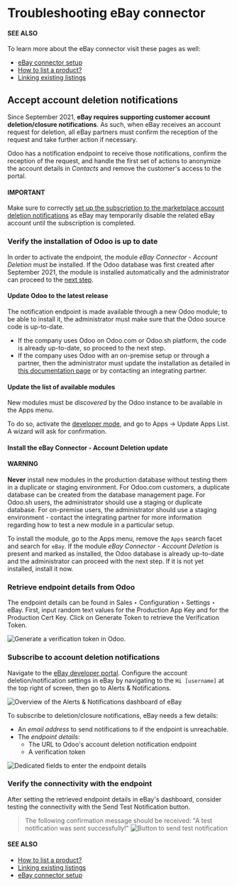 # Troubleshooting eBay connector

#### SEE ALSO
To learn more about the eBay connector visit these pages as well:

- [eBay connector setup](setup.md)
- [How to list a product?](manage.md)
- [Linking existing listings](linking_listings.md)

## Accept account deletion notifications

Since September 2021, **eBay requires supporting customer account deletion/closure notifications**.
As such, when eBay receives an account request for deletion, all eBay partners must confirm the
reception of the request and take further action if necessary.

Odoo has a notification endpoint to receive those notifications, confirm the reception of the
request, and handle the first set of actions to anonymize the account details in *Contacts* and
remove the customer's access to the portal.

#### IMPORTANT
Make sure to correctly [set up the subscription to the marketplace account deletion
notifications](#ebay-subscribe-account-deletion-notifications) as eBay may temporarily disable
the related eBay account until the subscription is completed.

### Verify the installation of Odoo is up to date

In order to activate the endpoint, the module *eBay Connector - Account Deletion* must be installed.
If the Odoo database was first created after September 2021, the module is installed automatically
and the administrator can proceed to the [next step](#ebay-retrieve-endpoint-details).

#### Update Odoo to the latest release

The notification endpoint is made available through a new Odoo module; to be able to install it, the
administrator must make sure that the Odoo source code is up-to-date.

- If the company uses Odoo on Odoo.com or Odoo.sh platform, the code is already up-to-date, so
  proceed to the next step.
- If the company uses Odoo with an on-premise setup or through a partner, then the administrator
  must update the installation as detailed in [this documentation page](../../../../administration/on_premise/update.md) or by contacting an integrating partner.

#### Update the list of available modules

New modules must be *discovered* by the Odoo instance to be available in the Apps
menu.

To do so, activate the [developer mode](../../../general/developer_mode.md#developer-mode), and go to Apps ->
Update Apps List. A wizard will ask for confirmation.

#### Install the eBay Connector - Account Deletion update

#### WARNING
**Never** install new modules in the production database without testing them in a duplicate or
staging environment. For Odoo.com customers, a duplicate database can be created from the
database management page. For Odoo.sh users, the administrator should use a staging or duplicate
database. For on-premise users, the administrator should use a staging environment - contact the
integrating partner for more information regarding how to test a new module in a particular
setup.

To install the module, go to the Apps menu, remove the `Apps` search facet and
search for `eBay`. If the module *eBay Connector - Account Deletion* is present and marked as
installed, the Odoo database is already up-to-date and the administrator can proceed with the next
step. If it is not yet installed, install it now.

<a id="ebay-retrieve-endpoint-details"></a>

### Retrieve endpoint details from Odoo

The endpoint details can be found in Sales ‣ Configuration ‣ Settings ‣ eBay.
First, input random text values for the Production App Key and for the
Production Cert Key. Click on Generate Token to retrieve the
Verification Token.

![Generate a verification token in Odoo.](applications/sales/sales/ebay_connector/troubleshooting/generate-token.png)

<a id="ebay-subscribe-account-deletion-notifications"></a>

### Subscribe to account deletion notifications

Navigate to the [eBay developer portal](https://go.developer.ebay.com/). Configure the account
deletion/notification settings in eBay by navigating to the `Hi [username]` at the top right of
screen, then go to Alerts & Notifications.

![Overview of the Alerts & Notifications dashboard of eBay](applications/sales/sales/ebay_connector/troubleshooting/ebay-your-account.png)

To subscribe to deletion/closure notifications, eBay needs a few details:

- An *email address* to send notifications to if the endpoint is unreachable.
- The *endpoint details*:
  - The URL to Odoo's account deletion notification endpoint
  - A verification token

![Dedicated fields to enter the endpoint details](applications/sales/sales/ebay_connector/troubleshooting/ebay-notification-endpoint.png)

### Verify the connectivity with the endpoint

After setting the retrieved endpoint details in eBay's dashboard, consider testing the connectivity
with the Send Test Notification button.

> The following confirmation message should be received: "A test notification was sent successfully!"
![Button to send test notification](applications/sales/sales/ebay_connector/troubleshooting/test-notification.png)

#### SEE ALSO
- [How to list a product?](manage.md)
- [Linking existing listings](linking_listings.md)
- [eBay connector setup](setup.md)
